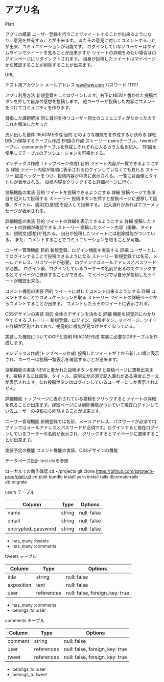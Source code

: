 # アプリ名 
Platt

アプリの概要 
ユーザー登録を行うことでツイートすることが出来るようになり、意見を共有することが出来ます。
またその意見に対してコメントすることが出来、コミュニケーションが可能です。
ログインしていないユーザーはタイムラインでツイートを見ることが出来ますが
ツイートの詳細をみたい場合はログインページにリダイレクトされます。
自身が投稿したツイートはマイページから確認することが削除することが出来ます。

URL

テスト用アカウント
メールアドレス
ww@ww.com
パスワード
111111

アプリ利用方法
新規登録をしてログインします。右下にNEWと書かれた投稿ボタンを押して自身の感想を投稿します。
他ユーザーが投稿した内容にコメントをつけてコミュニティを作ります。

目指した課題解決
同じ目的を持つユーザー同士のコミュニティがなかったので
これを解決したかった

洗い出した要件
README作成 目的  どのような機能をを作成するか決める 詳細  DBにh保存するテーブル作成  ER図の作成 ストーリー  usersテーブル、tweetsテーブル、commentsテーブルを作成しそれぞれに入るカラム名を記入。 ER図を使用してテーブルのアソシエーションを可視化する。

インデックス作成（トップページ作成) 目的  ツイート内容が一覧できるようにする 詳細  ツイート内容が降順に表示されるログインしていなくても見れる ストーリー  固定ヘッダーをつけ、投稿内容が中央に表示される。 一覧には画像とタイトルが表示される。 投稿内容をクリックすると詳細ページに行く。

投稿機能の実装 目的  ツイートを投稿できるようにする 詳細  投稿ページで各項目を記入して投稿する ストーリー  投稿ボタンを押すと投稿ページに遷移して画像、タイトル、説明文(感想)を記入して投稿する。 記入漏れがあればエラーメッセージが表示される。

詳細機能の実装 目的  ツイートの詳細を表示できるようにする 詳細  投稿したツイートの詳細が確認できる ストーリー  投稿したツイート内容（画像、タイトル、説明文(感想)が見れる。 自分が投稿したツイートには削除機能がついている。 また、コメントすることでコミュニケーションを取ることが可能。

ユーザー管理機能 目的  新規登録、ログイン機能を実装する 詳細  ユーザーとしてログインすることで投稿できるようになる ストーリー  新規登録では名前、メールアドレス、パスワードが必要。 ログインではメールアドレスとパスワードが必要。 ログイン後、ログインしているユーザーの名前が出るのでクリックするとマイページに遷移することができる。 マイページでは自分が投稿したツイートが確認出来る。

コメント機能の実装 目的  ツイートに対してコメント出来るようにする 詳細  コメントすることでコミュケーションを取る ストーリー  ツイートの詳細ページからコメントすることが出来る。 コメントしたらそのツイートに表示される。

CSSデザインの実装 目的  全体のデザインを決める 詳細  機能を視覚的にわかりやすくする ストーリー  新規登録、ログイン、投稿ボタン、マイページ、ツイート詳細が区別されており、視覚的に機能が見つけやすくなっている。

実装した機能についてのGIFと説明
README作成 実装に必要なDBテーブルを作成します。

インデックス作成(トップページ作成) 投稿したツイートが上から新しい順に表示され、ユーザーは投稿一覧表示を確認することが出来ます。

投稿機能の実装 NEWと書かれた投稿ボタンを押すと投稿ページに遷移出来ます。投稿するには画像、タイトル、説明文が必須で記入漏れがある場合エラー文が表示されます。なお投稿ボタンはログインしているユーザーにしか表示されません。

詳細機能 トップページに表示されている投稿をクリックするとツイートの詳細を見ることが出来ます。詳細ページには削除機能がついていて現在ログインしているユーザーの投稿なら削除することが出来ます。

ユーザー管理機能 新規登録では名前、メールアドレス、パスワードが必須でログインではメールアドレスとパスワードが必須です。ログインすると現在ログインしているユーザーの名前が表示され、クリックするとマイページに遷移することが出来ます。

実装予定の機能
コメント機能の実装、CSSデザインの機能

データベース設計
test.dioを参照

ローカルでの動作確認
cd ~/projects
git clone https://github.com/satotech-prog/platt.git
cd platt
bundle install
yarn install
rails db:create
rails db:migrate

users テーブル

 Column              | Type    | Options     |
| --------           | ------  | ----------- |
| name               | string  | null: false |
| email              | string  | null: false |
| encrypted_password | string  | null: false |

- has_many :tweets
- has_many :comments

tweets テーブル

| Column        | Type       | Options     |
| --------      | ------     | ----------- |
| title         | string     | null: false |
| exposition    | text       | null: false |
| user          | references | null: false, foreign_key: true |

- has_many :comments
- belongs_to :user


comments テーブル

 Column              | Type    | Options     |
| --------           | ------  | ----------- |
| comment            | string  | null: false |
| user               | references | null: false, foreign_key: true |
| tweet              | references | null: false, foreign_key: true |

- belongs_to :user
- belongs_to:tweet


